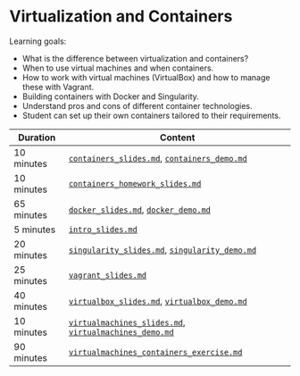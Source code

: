 # Virtualization and Containers

Learning goals:

- What is the difference between virtualization and containers?
- When to use virtual machines and when containers.
- How to work with virtual machines (VirtualBox) and how to manage these with Vagrant.
- Building containers with Docker and Singularity.
- Understand pros and cons of different container technologies.
- Student can set up their own containers tailored to their requirements.

| Duration | Content |
| --- | --- |
| 10 minutes | [`containers_slides.md`](https://github.com/Simulation-Software-Engineering/Lecture-Material/blob/main/02_virtualization_and_containers/container_slides.md), [`containers_demo.md`](https://github.com/Simulation-Software-Engineering/Lecture-Material/blob/main/02_virtualization_and_containers/container_demo.md) |
| 10 minutes | [`containers_homework_slides.md`](https://github.com/Simulation-Software-Engineering/Lecture-Material/blob/main/02_virtualization_and_containers/containers_homework_slides.md) |
| 65 minutes | [`docker_slides.md`](https://github.com/Simulation-Software-Engineering/Lecture-Material/blob/main/02_virtualization_and_containers/docker_slides.md), [`docker_demo.md`](https://github.com/Simulation-Software-Engineering/Lecture-Material/blob/main/02_virtualization_and_containers/docker_demo.md) |
| 5 minutes | [`intro_slides.md`](https://github.com/Simulation-Software-Engineering/Lecture-Material/blob/main/02_virtualization_and_containers/intro_slides.md) |
| 20 minutes | [`singularity_slides.md`](https://github.com/Simulation-Software-Engineering/Lecture-Material/blob/main/02_virtualization_and_containers/singularity_slides.md), [`singularity_demo.md`](https://github.com/Simulation-Software-Engineering/Lecture-Material/blob/main/02_virtualization_and_containers/singularity_demo.md) |
| 25 minutes | [`vagrant_slides.md`](https://github.com/Simulation-Software-Engineering/Lecture-Material/blob/main/02_virtualization_and_containers/vagrant_slides.md) |
| 40 minutes | [`virtualbox_slides.md`](https://github.com/Simulation-Software-Engineering/Lecture-Material/blob/main/02_virtualization_and_containers/virtualbox_slides.md), [`virtualbox_demo.md`](https://github.com/Simulation-Software-Engineering/Lecture-Material/blob/main/02_virtualization_and_containers/virtualbox_demo.md) |
| 10 minutes | [`virtualmachines_slides.md`](https://github.com/Simulation-Software-Engineering/Lecture-Material/blob/main/02_virtualization_and_containers/virtualmachines_slides.md), [`virtualmachines_demo.md`](https://github.com/Simulation-Software-Engineering/Lecture-Material/blob/main/02_virtualization_and_containers/virtualmachines_demo.md) |
| 90 minutes | [`virtualmachines_containers_exercise.md`](https://github.com/Simulation-Software-Engineering/Lecture-Material/blob/main/02_virtualization_and_containers/virtualmachines_containers_exercise.md) |
